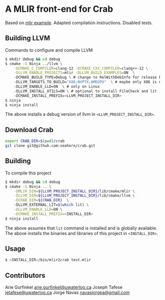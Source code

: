 # A MLIR front-end for Crab

Based on [mlir example](https://github.com/llvm/llvm-project/tree/main/mlir/examples/standalone). Adapted compilation instructions. Disabled tests.

## Building LLVM
Commands to configure and compile LLVM

```sh
$ mkdir debug && cd debug 
$ cmake -G Ninja ../llvm \
    -DCMAKE_C_COMPILER=clang-12 -DCMAKE_CXX_COMPILER=clang++-12 \
    -DLLVM_ENABLE_PROJECTS=mlir -DLLVM_BUILD_EXAMPLES=ON  \ 
    -DCMAKE_BUILD_TYPE=Debug \ # change to RelWithDebInfo for release build
    -DLLVM_TARGETS_TO_BUILD="X86;NVPTX;AMDGPU"  \ # maybe only X86 is needed
    -DLLVM_ENABLE_LLD=ON  \ # only on Linux	
    -DLLVM_INSTALL_UTILS=ON \ # optional to install FileCheck and lit
    -DCMAKE_INSTALL_PREFIX=<LLVM_PROJECT_INSTALL_DIR>
$ ninja
$ ninja install
```

The above installs a debug version of llvm in
`<LLVM_PROJECT_INSTALL_DIR>`.

## Download Crab


```sh
export CRAB_DIR=$(pwd)/crab
git clone git@github.com:seahorn/crab.git
```

## Building
To compile this project

```sh
$ mkdir debug && cd debug 
$ cmake -G Ninja .. \
    -DMLIR_DIR=${LLVM_PROJECT_INSTALL_DIR}/lib/cmake/mlir \
    -DLLVM_DIR=${LLVM_PROJECT_INSTALL_DIR}/lib/cmake/llvm \
	-DCRAB_DIR=${CRAB_DIR}  \	
    -DLLVM_EXTERNAL_LIT=$(which lit) \
    -DLLVM_ENABLE_LLD=ON \
    -DCMAKE_INSTALL_PREFIX=<INSTALL_DIR> 
$ ninja install	
```

The above assumes that `lit` command is installed and is globally
available. The above installs the binaries and libraries of this
project in `<INSTALL_DIR>`.

## Usage

``` sh
$ <INSTALL_DIR>/bin/mlir2crab test.mlir

```


## Contributors
Arie Gurfinkel <arie.gurfinkel@uwaterloo.ca> 
Joseph Tafese <jetafese@uwaterloo.ca> 
Jorge Navas <navasjorgea@gmail.com>
